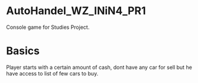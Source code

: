 # AutoHandel_WZ_INiN4_PR1
Console game for Studies Project.

# Basics
Player starts with a certain amount of cash, dont have any car for sell but he have access to list of few cars to buy.
